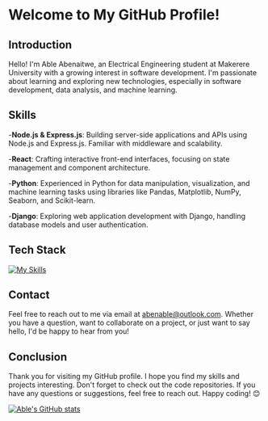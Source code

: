# Welcome to My GitHub Profile!

## Introduction
Hello! I'm Able Abenaitwe, an Electrical Engineering student at Makerere University with a growing interest in software development. I'm passionate about learning and exploring new technologies, especially in software development, data analysis, and machine learning.

## Skills
-**Node.js & Express.js**: Building server-side applications and APIs using Node.js and Express.js. Familiar with middleware and scalability.

-**React**: Crafting interactive front-end interfaces, focusing on state management and component architecture.

-**Python**: Experienced in Python for data manipulation, visualization, and machine learning tasks using libraries like Pandas, Matplotlib, NumPy, Seaborn, and Scikit-learn.

-**Django**: Exploring web application development with Django, handling database models and user authentication.

## Tech Stack
[![My Skills](https://skillicons.dev/icons?i=git,py,django,c,js,nodejs,mongodb,react,vite&theme=light)](https://skillicons.dev)

## Contact

Feel free to reach out to me via email at abenable@outlook.com. Whether you have a question, want to collaborate on a project, or just want to say hello, I'd be happy to hear from you!

## Conclusion

Thank you for visiting my GitHub profile. I hope you find my skills and projects interesting. Don't forget to check out the code repositories. If you have any questions or suggestions, feel free to reach out. Happy coding! 😊

[![Able's GitHub stats](https://github-readme-stats.vercel.app/api?username=abenable)](https://github.com/anuraghazra/github-readme-stats)
